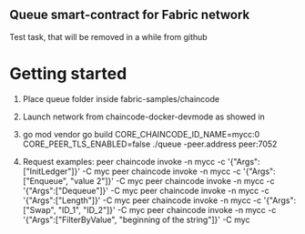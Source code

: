 ## Queue smart-contract for Fabric network
Test task, that will be removed in a while from github

# Getting started
1. Place queue folder inside fabric-samples/chaincode
2. Launch network from chaincode-docker-devmode as showed in 
3.  
    go mod vendor
    go build
    CORE_CHAINCODE_ID_NAME=mycc:0 CORE_PEER_TLS_ENABLED=false ./queue -peer.address peer:7052

4. Request examples:
peer chaincode invoke -n mycc -c '{"Args":["InitLedger"]}' -C myc
peer chaincode invoke -n mycc -c '{"Args":["Enqueue", "value 2"]}' -C myc
peer chaincode invoke -n mycc -c '{"Args":["Dequeue"]}' -C myc
peer chaincode invoke -n mycc -c '{"Args":["Length"]}' -C myc
peer chaincode invoke -n mycc -c '{"Args":["Swap", "ID_1", "ID_2"]}' -C myc
peer chaincode invoke -n mycc -c '{"Args":["FilterByValue", "beginning of the string"]}' -C myc